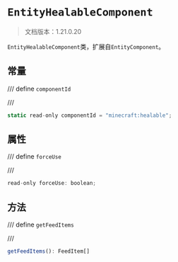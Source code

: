 # `EntityHealableComponent`

> 文档版本：1.21.0.20

`EntityHealableComponent`类，扩展自`EntityComponent`。

## 常量

/// define
`componentId`


///

```js
static read-only componentId = "minecraft:healable";
```


## 属性

/// define
`forceUse`


///

```js
read-only forceUse: boolean;
```


## 方法

/// define
`getFeedItems`


///

```js
getFeedItems(): FeedItem[]
```

